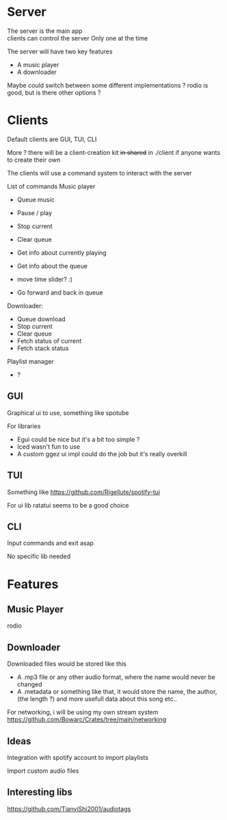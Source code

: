 # Server
The server is the main app  
clients can control the server
Only one at the time

The server will have two key features
- A music player
- A downloader

Maybe could switch between some different implementations ? rodio is good, but is there other options ?

# Clients

Default clients are GUI, TUI, CLI

More ? there will be a client-creation kit ~~in shared~~ in ./client if anyone wants to create their own 

The clients will use a command system to interact with the server

List of commands
Music player
- Queue music
- Pause / play
- Stop current
- Clear queue
- Get info about currently playing
- Get info about the queue

- move time slider? :)
- Go forward and back in queue

Downloader:
- Queue download
- Stop current
- Clear queue
- Fetch status of current
- Fetch stack status

Playlist manager
- ?


## GUI

Graphical ui to use, something like spotube

For libraries
- Egui could be nice but it's a bit too simple ?
- Iced wasn't fun to use
- A custom ggez ui impl could do the job but it's really overkill


## TUI

Something like https://github.com/Rigellute/spotify-tui

For ui lib ratatui seems to be a good choice

## CLI
Input commands and exit asap

No specific lib needed


# Features


## Music Player

rodio


## Downloader
Downloaded files would be stored like this
- A .mp3 file or any other audio format, where the name would never be changed
- A .metadata or something like that, it would store the name, the author, (the length ?) and more usefull data about this song etc..


For networking, i will be using my own stream system https://github.com/Bowarc/Crates/tree/main/networking


## Ideas
Integration with spotify account to import playlists

Import custom audio files




## Interesting libs
https://github.com/TianyiShi2001/audiotags
